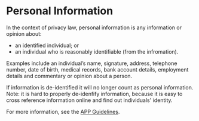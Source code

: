 # Personal Information

In the context of privacy law, personal information is any information or opinion about:
- an identified individual; or
- an individual who is reasonably identifiable (from the infromation).

Examples include an individual’s name, signature, address, telephone number, date of birth, medical records, bank account details, employment details and commentary or opinion about a person.

If information is de-identified it will no longer count as personal information. Note: it is hard to properly de-idenfify information, because it is easy to cross reference information online and find out individuals' identity.

For more information, see the [APP Guidelines](https://www.oaic.gov.au/agencies-and-organisations/app-guidelines/chapter-b-key-concepts#personal-information).

